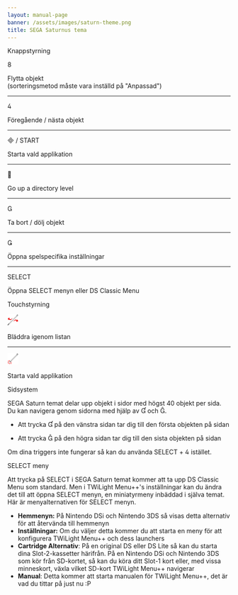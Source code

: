 ```yaml
---
layout: manual-page
banner: /assets/images/saturn-theme.png
title: SEGA Saturnus tema
---
```


<div class="section-title">Knappstyrning</div>
<div class="section-body">
    <div class="button-action-group">
        <p class="button-action button">&#xE079;</p>
        <p class="button-action-text">Flytta objekt<br>(sorteringsmetod måste vara inställd på "Anpassad")</p>
    </div>
    <hr>
    <div class="button-action-group">
        <p class="button-action button">&#xE07E;</p>
        <p class="button-action-text">Föregående / nästa objekt</p>
    </div>
    <hr>
    <div class="button-action-group">
        <p class="button-action"><span class="button">&#xE000; /</span> START</p>
        <p class="button-action-text">Starta vald applikation</p>
    </div>
    <hr>
    <div class="button-action-group">
        <p class="button-action button">&#xE001;</p>
        <p class="button-action-text">Go up a directory level</p>
    </div>
    <hr>
    <div class="button-action-group">
        <p class="button-action button">&#xE002;</p>
        <p class="button-action-text">Ta bort / dölj objekt</p>
    </div>
    <hr>
    <div class="button-action-group">
        <p class="button-action button">&#xE003;</p>
        <p class="button-action-text">Öppna spelspecifika inställningar</p>
    </div>
    <hr>
    <div class="button-action-group">
        <p class="button-action">SELECT</p>
        <p class="button-action-text">Öppna SELECT menyn eller DS Classic Menu</p>
    </div>
</div>

<div class="section-title">Touchstyrning</div>
<div class="section-body">
    <div class="button-action-group">
        <p class="button-action"><img src="/assets/images/left-right.png"></p>
        <p class="button-action-text">Bläddra igenom listan</p>
    </div>
    <hr>
    <div class="button-action-group">
        <p class="button-action"><img src="/assets/images/tap.png"></p>
        <p class="button-action-text">Starta vald applikation</p>
    </div>
    <!-- <hr>
    <div>
        <p>
            If the Sort Method is set to "Custom", you can drag the icon up to move it.
        </p>
    </div> -->
</div>

<div class="section-title">Sidsystem</div>
<div class="section-body">
    <p>
        SEGA Saturn temat delar upp objekt i sidor med högst 40 objekt per sida. Du kan navigera genom sidorna med hjälp av &#xE004; och &#xE005;.
    </p>
    <ul>
        <li><p>Att trycka &#xE004; på den vänstra sidan tar dig till den första objekten på sidan</p></li>
        <li><p>Att trycka &#xE005; på den högra sidan tar dig till den sista objekten på sidan</p></li>
    </ul>
    <p>
        Om dina triggers inte fungerar så kan du använda SELECT + &#xE07E; istället.
    </p>
</div>

<div class="section-title">SELECT meny</div>
<div class="section-body">
    <p>
        Att trycka på SELECT i SEGA Saturn temat kommer att ta upp DS Classic Menu som standard. Men i TWiLight Menu++'s inställningar kan du ändra det till att öppna SELECT menyn, en miniatyrmeny inbäddad i själva temat. Här är menyalternativen för SELECT menyn.
    </p>
    <ul>
        <li><strong>Hemmenyn:</strong> På Nintendo DSi och Nintendo 3DS så visas detta alternativ för att återvända till hemmenyn</li>
        <li><strong>Inställningar:</strong> Om du väljer detta kommer du att starta en meny för att konfigurera TWiLight Menu++ och dess launchers</li>
        <li><strong>Cartridge Alternativ</strong>: På en original DS eller DS Lite så kan du starta dina Slot-2-kassetter härifrån. På en Nintendo DSi och Nintendo 3DS som kör från SD-kortet, så kan du köra ditt Slot-1 kort eller, med vissa minneskort, växla vilket SD-kort TWiLight Menu++ navigerar</li>
        <li><strong>Manual</strong>: Detta kommer att starta manualen för TWiLight Menu++, det är vad du tittar på just nu :P</li>
    </ul>
</div>
